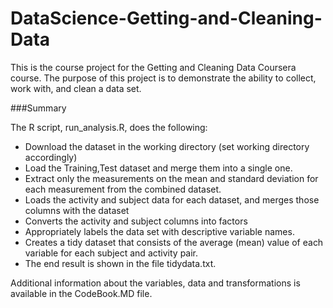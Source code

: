 # DataScience-Getting-and-Cleaning-Data

This is the course project for the Getting and Cleaning Data Coursera course. The purpose of this project is to demonstrate the ability to collect, work with, and clean a data set.

###Summary

The R script, run_analysis.R, does the following:

* Download the dataset in the working directory (set working directory accordingly)
* Load the Training,Test dataset and merge them into a single one.
* Extract only the measurements on the mean and standard deviation for each measurement from the combined dataset.
* Loads the activity and subject data for each dataset, and merges those columns with the dataset
* Converts the activity and subject columns into factors
* Appropriately labels the data set with descriptive variable names.
* Creates a tidy dataset that consists of the average (mean) value of each variable for each subject and activity pair.
* The end result is shown in the file tidydata.txt.

Additional information about the variables, data and transformations is available in the CodeBook.MD file.


